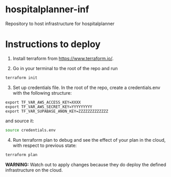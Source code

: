 # hospitalplanner-inf
Repository to host infrastructure for hospitalplanner

# Instructions to deploy

1. Install terraform from https://www.terraform.io/.

2. Go in your terminal to the root of the repo and run

```bash
terraform init
```

3. Set up credentials file. In the root of the repo, create a credentials.env with the following structure:

```
export TF_VAR_AWS_ACCESS_KEY=XXXX
export TF_VAR_AWS_SECRET_KEY=YYYYYYYYY
export TF_VAR_SUPABASE_ANON_KEY=ZZZZZZZZZZZZZ
```

and source it:

```bash
source credentials.env
```

4. Run terraform plan to debug and see the effect of your plan in the cloud, with respect to previous state:

```bash
terraform plan
```

**WARNING:** Watch out to apply changes because they do deploy the defined infrastructure on the cloud.